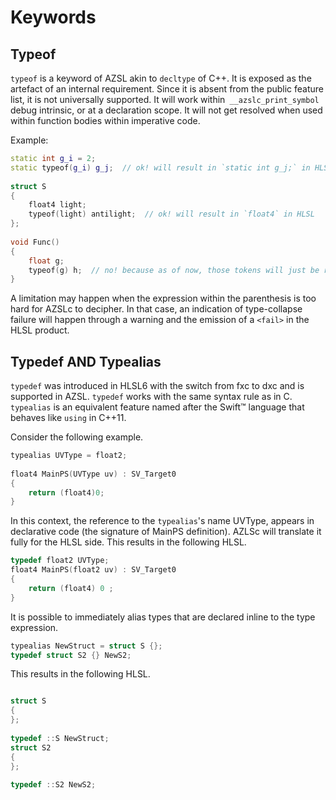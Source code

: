 # Keywords
## Typeof
`typeof` is a keyword of AZSL akin to `decltype` of C++. It is exposed as the artefact of an internal requirement. Since it is absent from the public feature list, it is not universally supported.
It will work within` __azslc_print_symbol` debug intrinsic, or at a declaration scope. It will not get resolved when used within function bodies within imperative code.

Example: 
```cpp
static int g_i = 2;
static typeof(g_i) g_j;  // ok! will result in `static int g_j;` in HLSL
 
struct S
{
    float4 light;
    typeof(light) antilight;  // ok! will result in `float4` in HLSL
};
 
void Func()
{
    float g;
    typeof(g) h;  // no! because as of now, those tokens will just be replayed as is.
}
```

A limitation may happen when the expression within the parenthesis is too hard for AZSLc to decipher. In that case, an indication of type-collapse failure will happen through a warning and the emission of a `<fail>` in the HLSL product. 

## Typedef AND Typealias
`typedef` was introduced in HLSL6 with the switch from fxc to dxc and is  supported in AZSL. `typedef` works with the same syntax rule as in C. `typealias` is an equivalent feature named after the Swift™ language that behaves like `using` in C++11.

Consider the following example.
```cpp
typealias UVType = float2;
 
float4 MainPS(UVType uv) : SV_Target0
{
    return (float4)0;
}
```
In this context, the reference to the `typealias`'s name UVType, appears in declarative code (the signature of MainPS definition). AZLSc will translate it fully for the HLSL side. This results in the following HLSL. 
```cpp
typedef float2 UVType;
float4 MainPS(float2 uv) : SV_Target0
{
    return (float4) 0 ;
}
```

It is possible to immediately alias types that are declared inline to the type expression. 
```cpp
typealias NewStruct = struct S {};
typedef struct S2 {} NewS2;
```
This results in the following HLSL. 
```cpp

struct S
{
};
 
typedef ::S NewStruct;
struct S2
{
};
 
typedef ::S2 NewS2;
```
